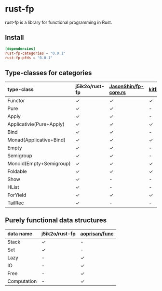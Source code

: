 # rust-fp

rust-fp is a library for functional programming in Rust.

## Install

```toml
[dependencies]
rust-fp-categories = "0.0.1"
rust-fp-pfds = "0.0.1"
```

## Type-classes for categories

|type-class|j5ik2o/rust-fp|[JasonShin/fp-core.rs](https://github.com/JasonShin/fp-core.rs)|[kitfre/Kinder](https://github.com/kitfre/Kinder)|[14427/hkt.rs](https://gist.github.com/14427/af90a21b917d2892eace)|[aoprisan/func](https://github.com/aoprisan/func)|
|:-----------------------|:------|:------|:------|:------|:------|
|Functor                 |✓|✓|✓|✓|-|
|Pure                    |✓|✓|-|-|-|
|Apply                   |✓|✓|-|-|-|
|Applicativie(Pure+Apply)|✓|✓|✓|✓|-|
|Bind                    |✓|✓|-|-|-|
|Monad(Applicative+Bind) |✓|✓|✓|✓|-|
|Empty                   |✓|✓|-|-|-|
|Semigroup               |✓|✓|-|-|-|
|Monoid(Empty+Semigroup) |✓|✓|✓|✓|-|
|Foldable                |✓|✓|✓|-|-|
|Show                    |✓|-|-|-|✓|
|HList                   |✓|-|-|-|✓|
|ForYield                |✓|✓|✓|-|-|
|TailRec                 |✓|-|-|-|✓|


## Purely functional data structures

|data name|j5ik2o/rust-fp|[aoprisan/func](https://github.com/aoprisan/func)|
|:---------|:------|:------|
|Stack|✓|-|
|Set|✓|-|
|Lazy|-|✓|
|IO|-|✓|
|Free|-|✓|
|Computation|-|✓|
